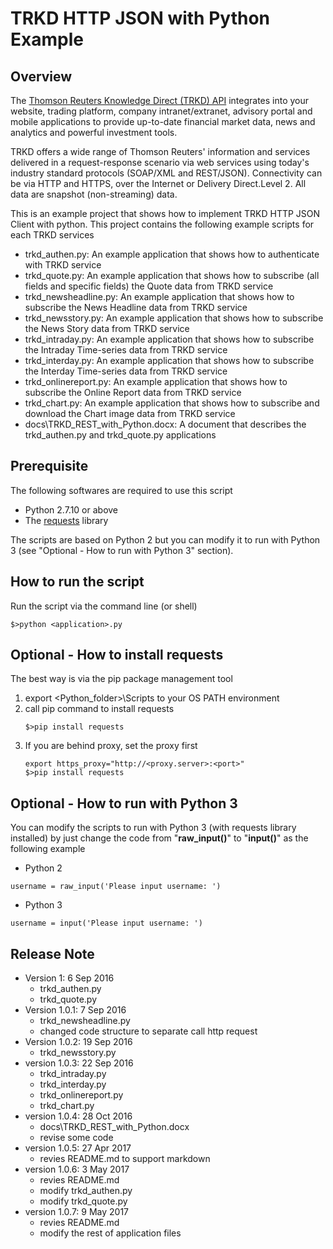 # TRKD HTTP JSON with Python Example
## Overview
The [Thomson Reuters Knowledge Direct (TRKD) API](https://developers.thomsonreuters.com/thomson-reuters-knowledge-direct-trkd) integrates into your website, trading platform, company intranet/extranet, advisory portal and mobile applications to provide up-to-date financial market data, news and analytics and powerful investment tools.

TRKD offers a wide range of Thomson Reuters' information and services delivered in a request-response scenario via web services using today's industry standard protocols (SOAP/XML and REST/JSON). Connectivity can be via HTTP and HTTPS, over the Internet or Delivery Direct.Level 2. All data are snapshot (non-streaming) data.

This is an example project that shows how to implement TRKD HTTP JSON Client with python. This project contains the following example scripts for each TRKD services
- trkd_authen.py: An example application that shows how to authenticate with TRKD service
- trkd_quote.py: An example application that shows how to subscribe (all fields and specific fields) the Quote data from TRKD service
- trkd_newsheadline.py: An example application that shows how to subscribe the News Headline data from TRKD service
- trkd_newsstory.py: An example application that shows how to subscribe the News Story data from TRKD service
- trkd_intraday.py: An example application that shows how to subscribe the Intraday Time-series data from TRKD service
- trkd_interday.py: An example application that shows how to subscribe the Interday Time-series data from TRKD service
- trkd_onlinereport.py: An example application that shows how to subscribe the Online Report data from TRKD service
- trkd_chart.py: An example application that shows how to subscribe and download the Chart image data from TRKD service
- docs\TRKD_REST_with_Python.docx: A document that describes the trkd_authen.py and trkd_quote.py applications


## Prerequisite
The following softwares are required to use this script
- Python 2.7.10 or above
- The [requests](http://docs.python-requests.org/en/master/) library

The scripts are based on Python 2 but you can modify it to run with Python 3 (see "Optional - How to run with Python 3" section).

## How to run the script
Run the script via the command line (or shell)
```
$>python <application>.py
```

## Optional - How to install requests
The best way is via the pip package management tool
1. export <Python_folder>\Scripts to your OS PATH environment
2. call pip command to install requests
	```
	$>pip install requests
	```
3. If you are behind proxy, set the proxy first
	```
	export https_proxy="http://<proxy.server>:<port>"
	$>pip install requests
	```
## Optional - How to run with Python 3
You can modify the scripts to run with Python 3 (with requests library installed) by just change the code from "**raw_input()**" to "**input()**" as the following example
- Python 2
```
username = raw_input('Please input username: ')
```
- Python 3
```
username = input('Please input username: ')
```

## Release Note
- Version 1: 6 Sep 2016
    - trkd_authen.py
	- trkd_quote.py
- Version 1.0.1: 7 Sep 2016
	- trkd_newsheadline.py
	- changed code structure to separate call http request
- Version 1.0.2: 19 Sep 2016
	- trkd_newsstory.py
- version 1.0.3: 22 Sep 2016
	- trkd_intraday.py
	- trkd_interday.py
	- trkd_onlinereport.py
	- trkd_chart.py
- version 1.0.4: 28 Oct 2016
	- docs\TRKD_REST_with_Python.docx
	- revise some code
- version 1.0.5: 27 Apr 2017
	- revies README.md to support markdown
- version 1.0.6: 3 May 2017
	- revies README.md
	- modify trkd_authen.py
	- modify trkd_quote.py
- version 1.0.7: 9 May 2017
	- revies README.md
	- modify the rest of application files
